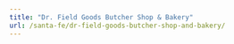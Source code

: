 ```yaml
---
title: "Dr. Field Goods Butcher Shop & Bakery"
url: /santa-fe/dr-field-goods-butcher-shop-and-bakery/
---
```

